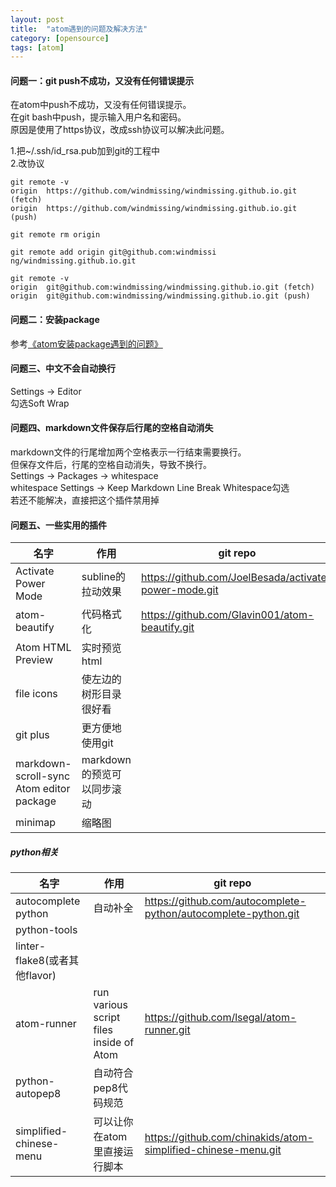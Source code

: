 ```yaml
---
layout: post
title:  "atom遇到的问题及解决方法"
category: [opensource]
tags: [atom]
---
```


#### 问题一：git push不成功，又没有任何错误提示

在atom中push不成功，又没有任何错误提示。  
在git bash中push，提示输入用户名和密码。  
原因是使用了https协议，改成ssh协议可以解决此问题。

<!-- more -->

1.把~/.ssh/id_rsa.pub加到git的工程中  
2.改协议  

```
git remote -v
origin  https://github.com/windmissing/windmissing.github.io.git (fetch)
origin  https://github.com/windmissing/windmissing.github.io.git (push)

git remote rm origin

git remote add origin git@github.com:windmissi
ng/windmissing.github.io.git

git remote -v
origin  git@github.com:windmissing/windmissing.github.io.git (fetch)
origin  git@github.com:windmissing/windmissing.github.io.git (push)
```

#### 问题二：安装package

参考[《atom安装package遇到的问题》](http://windmissing.github.io/opensource/2016-11/atom-install-package-error.html)

#### 问题三、中文不会自动换行

Settings -> Editor  
勾选Soft Wrap

#### 问题四、markdown文件保存后行尾的空格自动消失

markdown文件的行尾增加两个空格表示一行结束需要换行。  
但保存文件后，行尾的空格自动消失，导致不换行。  
Settings -> Packages -> whitespace  
whitespace Settings -> Keep Markdown Line Break Whitespace勾选  
若还不能解决，直接把这个插件禁用掉  

#### 问题五、一些实用的插件

|名字|作用|git repo|
|---|---|---|
|Activate Power Mode|subline的拉动效果|https://github.com/JoelBesada/activate-power-mode.git|
|atom-beautify|代码格式化|https://github.com/Glavin001/atom-beautify.git|
|Atom HTML Preview|实时预览html|
|file icons|使左边的树形目录很好看|
|git plus|更方便地使用git
|markdown-scroll-sync Atom editor package|markdown的预览可以同步滚动|
|minimap|缩略图|

##### python相关

|名字|作用|git repo|
|---|---|---|
|autocomplete python| 自动补全|https://github.com/autocomplete-python/autocomplete-python.git|
|python-tools|
|linter-flake8(或者其他flavor)|
|atom-runner|run various script files inside of Atom| https://github.com/lsegal/atom-runner.git|
|python-autopep8 |自动符合pep8代码规范|
|simplified-chinese-menu|可以让你在atom里直接运行脚本|https://github.com/chinakids/atom-simplified-chinese-menu.git|

